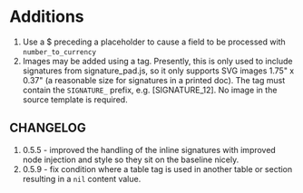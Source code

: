 # Additions
1. Use a $ preceding a placeholder to cause a field to be processed with `number_to_currency`
1. Images may be added using a tag.  Presently, this is only used to include signatures from signature_pad.js, so it only supports SVG images 1.75" x 0.37" (a reasonable size for signatures in a printed doc).  The tag must contain the `SIGNATURE_` prefix, e.g. [SIGNATURE_12].  No image in the source template is required.

## CHANGELOG
1. 0.5.5 - improved the handling of the inline signatures with improved node injection and style so they sit on the baseline nicely.
1. 0.5.9 - fix condition where a table tag is used in another table or section resulting in a `nil` content value.
